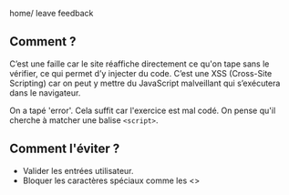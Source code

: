 home/ leave feedback


## Comment ?

C’est une faille car le site réaffiche directement ce qu'on tape sans le vérifier, ce qui permet d’y injecter du code.
C’est une XSS (Cross-Site Scripting) car on peut y mettre du JavaScript malveillant qui s’exécutera dans le navigateur.

On a tapé 'error'. Cela suffit car l'exercice est mal codé. On pense qu'il cherche à matcher une balise ```<script>```.

## Comment l'éviter ?

- Valider les entrées utilisateur.
- Bloquer les caractères spéciaux comme les <>
